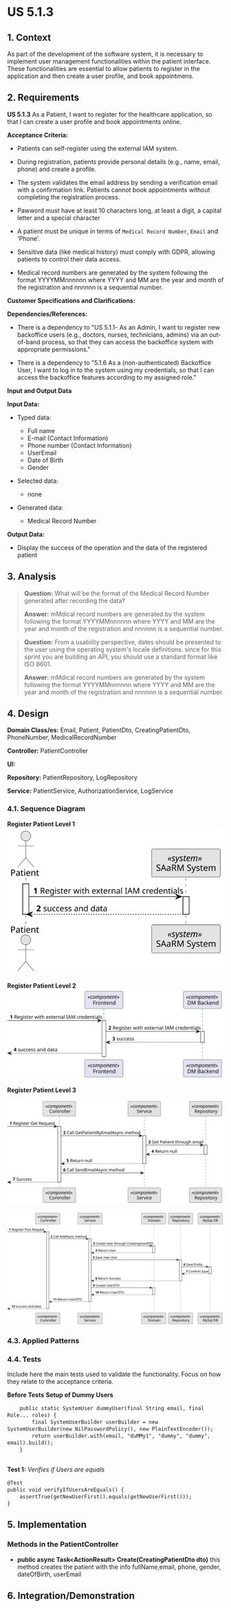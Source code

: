 # US 5.1.3


## 1. Context

As part of the development of the software system, it is necessary to implement user management functionalities within the patient interface. These functionalities are essential to allow patients to register in the application and then create a user profile, and book appointmens. 

## 2. Requirements

**US 5.1.3** As a Patient, I want to register for the healthcare application, so that I can create a user profile and book appointments online.

**Acceptance Criteria:** 

- Patients can self-register using the external IAM system.

- During registration, patients provide personal details (e.g., name, email, phone) and create a
profile.

- The system validates the email address by sending a verification email with a confirmation link.
Patients cannot book appointments without completing the registration process.

- Pawword must have at least 10 characters long, at least a digit, a capital letter and a special character

- A patient must be unique in terms of `Medical Record Number`, `Email` and ‘Phone’.

- Sensitive data (like medical history) must comply with GDPR, allowing patients
to control their data access.


- Medical record numbers are generated by the system following the format YYYYMMnnnnnn where YYYY and MM are the year and month of the registration and nnnnnn is a sequential number.


**Customer Specifications and Clarifications:**


**Dependencies/References:**

* There is a dependency to "US 5.1.1- As an Admin, I want to register new backoffice users (e.g., doctors, nurses, technicians, admins) via an out-of-band process, so that they can access the
backoffice system with appropriate permissions."

* There is a dependency to "5.1.6 As a (non-authenticated) Backoffice User, I want to log in to the system using my credentials, so that I can access the backoffice features according to my assigned role."

**Input and Output Data**

**Input Data:**

* Typed data:
    * Full name
    * E-mail (Contact Information)
    * Phone number (Contact Information)
    * UserEmail
    * Date of Birth    
    * Gender

* Selected data:
    * none

* Generated data:
    * Medical Record Number 

**Output Data:**
* Display the success of the operation and the data of the registered patient

## 3. Analysis

> **Question:** What will be the format of the Medical Record Number generated after recording the data?
>
> **Answer:** mMdical record numbers are generated by the system following the format YYYYMMnnnnnn where YYYY and MM are the year and month of the registration and nnnnnn is a sequential number.


> **Question:** From a usability perspective, dates should be presented to the user using the operating system's locale definitions. since for this sprint you are building an API, you should use a standard format like ISO 8601.
>
> **Answer:** mMdical record numbers are generated by the system following the format YYYYMMnnnnnn where YYYY and MM are the year and month of the registration and nnnnnn is a sequential number.






[//]: # ()
[//]: # (### 3.1. Domain Model)

[//]: # (![sub domain model]&#40;us1000-sub-domain-model.svg&#41;)

## 4. Design


**Domain Class/es:** Email, Patient, PatientDto, CreatingPatientDto, PhoneNumber, MedicalRecordNumber

**Controller:** PatientController

**UI:** 

**Repository:**	PatientRepository, LogRepository

**Service:** PatientService, AuthorizationService, LogService



### 4.1. Sequence Diagram

**Register Patient Level 1**
![Register Patient](sequence-diagram-1.svg "Register Patient")


**Register Patient Level 2**
![Register Patient](sequence-diagram-2.svg "Register Patient")

**Register Patient Level 3**

![Register Patient](sequence-diagram-3.svg "Register Patient")

![Register Patient](sequence-diagram-3-register.svg "Register Patient")

[//]: # (![Register Patient]&#40;sequence-diagram-4.svg "Register Patient"&#41;)




[//]: # (### 4.2. Class Diagram)

[//]: # ()
[//]: # (![a class diagram]&#40;us1000-class-diagram.svg "A Class Diagram"&#41;)

### 4.3. Applied Patterns

### 4.4. Tests

Include here the main tests used to validate the functionality. Focus on how they relate to the acceptance criteria.



**Before Tests** **Setup of Dummy Users**

```
    public static SystemUser dummyUser(final String email, final Role... roles) {
        final SystemUserBuilder userBuilder = new SystemUserBuilder(new NilPasswordPolicy(), new PlainTextEncoder());
        return userBuilder.with(email, "duMMy1", "dummy", "dummy", email).build();
    }


```

**Test 1:** *Verifies if Users are equals*


```
@Test
public void verifyIfUsersAreEquals() {
    assertTrue(getNewUserFirst().equals(getNewUserFirst()));
}
````


## 5. Implementation


### Methods in the PatientController
* **public async Task<ActionResult<PatientDto>> Create(CreatingPatientDto dto)**  this method creates the patient with the info fullName,email, phone, gender, dateOfBirth, userEmail



## 6. Integration/Demonstration



[//]: # (## 7. Observations)

[//]: # ()
[//]: # (*This section should be used to include any content that does not fit any of the previous sections.*)

[//]: # ()
[//]: # (*The team should present here, for instance, a critical perspective on the developed work including the analysis of alternative solutions or related works*)

[//]: # ()
[//]: # (*The team should include in this section statements/references regarding third party works that were used in the development this work.*)